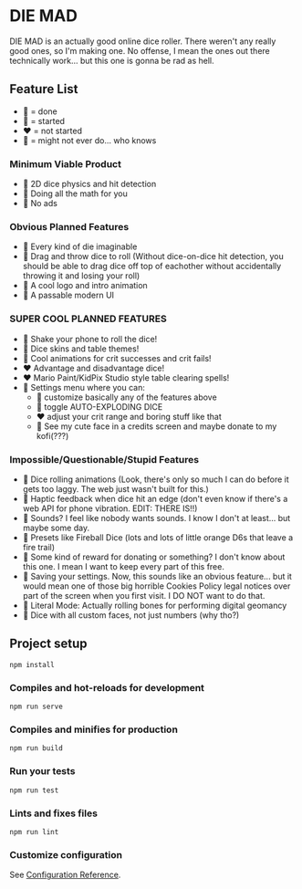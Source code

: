 # DIE MAD

DIE MAD is an actually good online dice roller. There weren't any really good ones, so I'm making one. No offense, I mean the ones out there technically work... but this one is gonna be rad as hell.

## Feature List

 - 💚 = done
 - 💛 = started
 - ♥️ = not started
 - 💜 = might not ever do... who knows

### Minimum Viable Product

 - 💚 2D dice physics and hit detection
 - 💚 Doing all the math for you
 - 💚 No ads

### Obvious Planned Features

 - 💚 Every kind of die imaginable
 - 💜 Drag and throw dice to roll (Without dice-on-dice hit detection, you should be able to drag dice off top of eachother without accidentally throwing it and losing your roll)
 - 💛 A cool logo and intro animation
 - 💛 A passable modern UI

### SUPER COOL PLANNED FEATURES

 - 💚 Shake your phone to roll the dice!
 - 💛 Dice skins and table themes!
 - 💚 Cool animations for crit successes and crit fails!
 - ♥️ Advantage and disadvantage dice!
 - ♥️ Mario Paint/KidPix Studio style table clearing spells!
 - 💛 Settings menu where you can:
   - 💛 customize basically any of the features above
   - 💚 toggle AUTO-EXPLODING DICE
   - ♥️ adjust your crit range and boring stuff like that
   - 💜 See my cute face in a credits screen and maybe donate to my kofi(???)

### Impossible/Questionable/Stupid Features

 - 💜 Dice rolling animations (Look, there's only so much I can do before it gets too laggy. The web just wasn't built for this.)
 - 💚 Haptic feedback when dice hit an edge (don't even know if there's a web API for phone vibration. EDIT: THERE IS!!)
 - 💜 Sounds? I feel like nobody wants sounds. I know I don't at least... but maybe some day.
 - 💜 Presets like Fireball Dice (lots and lots of little orange D6s that leave a fire trail)
 - 💜 Some kind of reward for donating or something? I don't know about this one. I mean I want to keep every part of this free.
 - 💜 Saving your settings. Now, this sounds like an obvious feature... but it would mean one of those big horrible Cookies Policy legal notices over part of the screen when you first visit. I DO NOT want to do that.
 - 💜 Literal Mode: Actually rolling bones for performing digital geomancy
 - 💜 Dice with all custom faces, not just numbers (why tho?)

## Project setup
```
npm install
```

### Compiles and hot-reloads for development
```
npm run serve
```

### Compiles and minifies for production
```
npm run build
```

### Run your tests
```
npm run test
```

### Lints and fixes files
```
npm run lint
```

### Customize configuration
See [Configuration Reference](https://cli.vuejs.org/config/).
